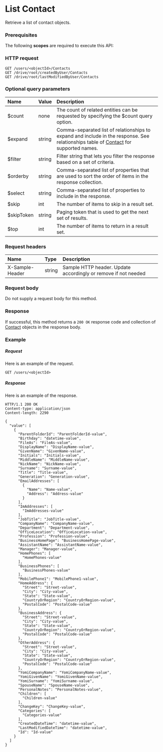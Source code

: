 # List Contact

Retrieve a list of contact objects.
### Prerequisites
The following **scopes** are required to execute this API: 
### HTTP request
<!-- { "blockType": "ignored" } -->
```http
GET /users/<objectId>/Contacts
GET /drive/root/createdByUser/Contacts
GET /drive/root/lastModifiedByUser/Contacts
```
### Optional query parameters
|Name|Value|Description|
|:---------------|:--------|:-------|
|$count|none|The count of related entities can be requested by specifying the $count query option.|
|$expand|string|Comma-separated list of relationships to expand and include in the response. See relationships table of [Contact](../resources/contact.md) for supported names. |
|$filter|string|Filter string that lets you filter the response based on a set of criteria.|
|$orderby|string|Comma-separated list of properties that are used to sort the order of items in the response collection.|
|$select|string|Comma-separated list of properties to include in the response.|
|$skip|int|The number of items to skip in a result set.|
|$skipToken|string|Paging token that is used to get the next set of results.|
|$top|int|The number of items to return in a result set.|

### Request headers
| Name       | Type | Description|
|:-----------|:------|:----------|
| X-Sample-Header  | string  | Sample HTTP header. Update accordingly or remove if not needed|

### Request body
Do not supply a request body for this method.
### Response
If successful, this method returns a `200 OK` response code and collection of [Contact](../resources/contact.md) objects in the response body.
### Example
##### Request
Here is an example of the request.
<!-- {
  "blockType": "request",
  "name": "get_contacts"
}-->
```http
GET /users/<objectId>
```
##### Response
Here is an example of the response.
<!-- {
  "blockType": "response",
  "truncated": false,
  "@odata.type": "microsoft.graph.contact",
  "isCollection": true
} -->
```http
HTTP/1.1 200 OK
Content-type: application/json
Content-length: 2290

{
  "value": [
    {
      "ParentFolderId": "ParentFolderId-value",
      "Birthday": "datetime-value",
      "FileAs": "FileAs-value",
      "DisplayName": "DisplayName-value",
      "GivenName": "GivenName-value",
      "Initials": "Initials-value",
      "MiddleName": "MiddleName-value",
      "NickName": "NickName-value",
      "Surname": "Surname-value",
      "Title": "Title-value",
      "Generation": "Generation-value",
      "EmailAddresses": [
        {
          "Name": "Name-value",
          "Address": "Address-value"
        }
      ],
      "ImAddresses": [
        "ImAddresses-value"
      ],
      "JobTitle": "JobTitle-value",
      "CompanyName": "CompanyName-value",
      "Department": "Department-value",
      "OfficeLocation": "OfficeLocation-value",
      "Profession": "Profession-value",
      "BusinessHomePage": "BusinessHomePage-value",
      "AssistantName": "AssistantName-value",
      "Manager": "Manager-value",
      "HomePhones": [
        "HomePhones-value"
      ],
      "BusinessPhones": [
        "BusinessPhones-value"
      ],
      "MobilePhone1": "MobilePhone1-value",
      "HomeAddress": {
        "Street": "Street-value",
        "City": "City-value",
        "State": "State-value",
        "CountryOrRegion": "CountryOrRegion-value",
        "PostalCode": "PostalCode-value"
      },
      "BusinessAddress": {
        "Street": "Street-value",
        "City": "City-value",
        "State": "State-value",
        "CountryOrRegion": "CountryOrRegion-value",
        "PostalCode": "PostalCode-value"
      },
      "OtherAddress": {
        "Street": "Street-value",
        "City": "City-value",
        "State": "State-value",
        "CountryOrRegion": "CountryOrRegion-value",
        "PostalCode": "PostalCode-value"
      },
      "YomiCompanyName": "YomiCompanyName-value",
      "YomiGivenName": "YomiGivenName-value",
      "YomiSurname": "YomiSurname-value",
      "SpouseName": "SpouseName-value",
      "PersonalNotes": "PersonalNotes-value",
      "Children": [
        "Children-value"
      ],
      "ChangeKey": "ChangeKey-value",
      "Categories": [
        "Categories-value"
      ],
      "CreatedDateTime": "datetime-value",
      "LastModifiedDateTime": "datetime-value",
      "Id": "Id-value"
    }
  ]
}
```

<!-- uuid: dc544a84-d0b4-4dfa-b55f-0cdebf625db8
2015-10-25 13:21:39 UTC -->
<!-- {
  "type": "#page.annotation",
  "description": "List Contact",
  "keywords": "",
  "section": "documentation",
  "tocPath": ""
}-->